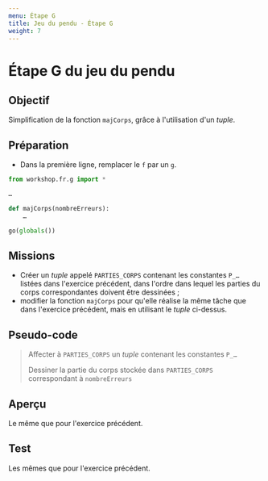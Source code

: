 ```yaml
---
menu: Étape G
title: Jeu du pendu - Étape G 
weight: 7
---
```


# Étape G du jeu du pendu


## Objectif

Simplification de la fonction `majCorps`, grâce à l'utilisation d'un *tuple*.

## Préparation

- Dans la première ligne, remplacer le `f` par un `g`.

```python
from workshop.fr.g import *

…

def majCorps(nombreErreurs):    
    …

go(globals())
```

## Missions

- Créer un *tuple* appelé `PARTIES_CORPS` contenant les constantes `P_…` listées dans l'exercice précédent, dans l'ordre dans lequel les parties du corps correspondantes doivent être dessinées ;
- modifier la fonction `majCorps` pour qu'elle réalise la même tâche que dans l'exercice précédent, mais en utilisant le *tuple* ci-dessus.

## Pseudo-code

> Affecter à `PARTIES_CORPS` un *tuple* contenant les constantes `P_…`
> 
> Dessiner la partie du corps stockée dans `PARTIES_CORPS` correspondant à `nombreErreurs`

## Aperçu

Le même que pour l'exercice précédent.

## Test

Les mêmes que pour l'exercice précédent.